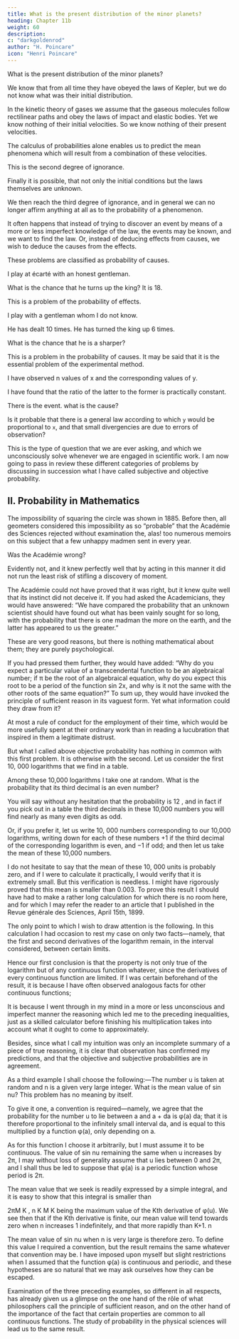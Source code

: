 ```yaml
---
title: What is the present distribution of the minor planets?
heading: Chapter 11b
weight: 60
description:  
c: "darkgoldenrod"
author: "H. Poincare"
icon: "Henri Poincare"
---
```




What is the present distribution of the minor planets? 

We know that from all time they have obeyed the laws of Kepler, but we do not know what was their
initial distribution. 

In the kinetic theory of gases we assume that the gaseous molecules follow rectilinear paths and obey the laws of impact and elastic bodies. Yet we know nothing of their initial velocities. So we know nothing of their present velocities. 

The calculus of probabilities alone enables us to predict the mean phenomena which will result from a combination of these velocities. 

This is the second degree of ignorance. 

Finally it is possible, that not only the initial conditions but the laws themselves are unknown. 

We then reach the third degree of ignorance, and in general we can no longer affirm anything at all as to the probability of a phenomenon. 

It often happens that instead of trying to discover an event by means of a more or less imperfect knowledge of the law, the events may be known, and we want to find the law. Or, instead of deducing effects from causes, we wish to deduce the causes from the effects. 

These problems are classified as probability of causes.

<!-- , and are the most interesting of all from their scientific applica-
tions. --> 

I play at écarté with an honest gentleman. 

What is the chance that he turns up the king? It is 18. 

This is a problem of the probability of effects. 

I play with a gentleman whom I do not know.

He has dealt 10 times. He has turned the king up 6 times. 

What is the chance that he is a sharper? 

This is a problem in the probability of causes. It may be said that it is the essential problem of the experimental method. 

I have observed n values of x and the corresponding values of y. 

I have found that the ratio of the latter to the former is practically constant. 

There is the event. what is the cause? 

Is it probable that there is a general law according to which `y` would be proportional to `x`, and that small divergencies are due to errors of observation? 

This is the type of question that we are ever asking, and which we unconsciously solve whenever we are engaged in scientific
work. I am now going to pass in review these different categories of problems by discussing in succession what I
have called subjective and objective probability.


## II. Probability in Mathematics

The impossibility of squaring the circle was shown in 1885. Before then, all geometers considered this impossibility as so “probable” that the Académie des Sciences rejected without examination the, alas! too numerous memoirs on this subject that a few unhappy madmen sent in every year.

Was the Académie wrong? 

Evidently not, and it knew perfectly well that by acting in this manner it did not run the least risk of stifling a discovery of moment.

The Académie could not have proved that it was right, but it knew quite well that its instinct did not deceive
it. If you had asked the Academicians, they would have answered: “We have compared the probability that an
unknown scientist should have found out what has been vainly sought for so long, with the probability that there
is one madman the more on the earth, and the latter
has appeared to us the greater.” 

These are very good reasons, but there is nothing mathematical about them; they are purely psychological. 

If you had pressed them further, they would have added: “Why do you expect a particular value of a transcendental function to be an algebraical number; if π be the root of an algebraical equation, why do you expect this root to be a period
of the function sin 2x, and why is it not the same with the other roots of the same equation?” To sum up, they
would have invoked the principle of sufficient reason in its vaguest form. Yet what information could they draw
from it? 

At most a rule of conduct for the employment of their time, which would be more usefully spent at their ordinary work than in reading a lucubration that inspired in them a legitimate distrust. 

But what I called above objective probability has nothing in common with this first problem. It is otherwise with the second. Let
us consider the first 10, 000 logarithms that we find in a table. 

Among these 10,000 logarithms I take one at random. What is the probability that its third decimal is an even number? 

You will say without any hesitation that the probability is 12 , and in fact if you pick out in
a table the third decimals in these 10,000 numbers you
will find nearly as many even digits as odd. 

Or, if you prefer it, let us write 10, 000 numbers corresponding to our 10,000 logarithms, writing down for each of these
numbers +1 if the third decimal of the corresponding logarithm is even, and −1 if odd; and then let us take
the mean of these 10,000 numbers. 

I do not hesitate to say that the mean of these 10, 000 units is probably zero, and if I were to calculate it practically, I would
verify that it is extremely small. But this verification is needless. I might have rigorously proved that this mean
is smaller than 0.003. To prove this result I should have had to make a rather long calculation for which there is
no room here, and for which I may refer the reader to an article that I published in the Revue générale des Sciences, April 15th, 1899. 

The only point to which I wish to draw attention is the following. In this calculation I had occasion to rest my case on only two facts—namely,
that the first and second derivatives of the logarithm remain, in the interval considered, between certain limits.

Hence our first conclusion is that the property is not only true of the logarithm but of any continuous function whatever, since the derivatives of every continuous function are limited. If I was certain beforehand of the result, it is because I have often observed analogous facts for other continuous functions; 

It is because I went through in my mind in a more or less unconscious and imperfect manner the reasoning which led me to
the preceding inequalities, just as a skilled calculator before finishing his multiplication takes into account
what it ought to come to approximately. 

Besides, since what I call my intuition was only an incomplete summary of a piece of true reasoning, it is clear that
observation has confirmed my predictions, and that the objective and subjective probabilities are in agreement.

As a third example I shall choose the following:—The number u is taken at random and n is a given very large integer. What is the mean value of sin nu? This problem has no meaning by itself. 

To give it one, a convention is required—namely, we agree that the probability for the number u to lie between a and a + da is φ(a) da; that it is
therefore proportional to the infinitely small interval da, and is equal to this multiplied by a function φ(a), only depending on a. 

As for this function I choose it arbitrarily, but I must assume it to be continuous. The value of sin nu remaining the same when u increases by 2π, I
may without loss of generality assume that u lies between 0 and 2π, and I shall thus be led to suppose that φ(a) is
a periodic function whose period is 2π. 

The mean value that we seek is readily expressed by a simple integral, and it is easy to show that this integral is smaller than

2πM K
,
n K
M K being the maximum value of the Kth derivative
of φ(u). We see then that if the Kth derivative is finite,
our mean value will tend towards zero when n increases
1
indefinitely, and that more rapidly than K+1.
n

The mean value of sin nu when n is very large is therefore zero. To define this value I required a convention,
but the result remains the same whatever that convention may be. I have imposed upon myself but slight restrictions when I assumed that the function φ(a) is continuous
and periodic, and these hypotheses are so natural that we may ask ourselves how they can be escaped. 

Examination of the three preceding examples, so different in all respects, has already given us a glimpse on the one hand
of the rôle of what philosophers call the principle of sufficient reason, and on the other hand of the importance of
the fact that certain properties are common to all continuous functions. The study of probability in the physical
sciences will lead us to the same result.


